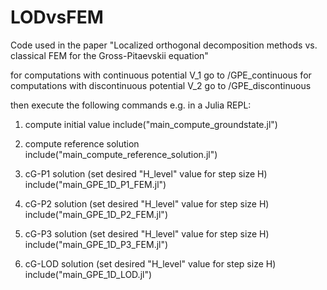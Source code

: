 # LODvsFEM
Code used in the paper "Localized orthogonal decomposition methods vs. classical FEM for the Gross-Pitaevskii equation"

for computations with continuous potential V_1 go to /GPE_continuous
for computations with discontinuous potential V_2 go to /GPE_discontinuous

then execute the following commands e.g. in a Julia REPL:

1. compute initial value
	include("main_compute_groundstate.jl")
	
2. compute reference solution
	include("main_compute_reference_solution.jl")
	
3. cG-P1 solution (set desired "H_level" value for step size H) 
	include("main_GPE_1D_P1_FEM.jl")
	
4. cG-P2 solution (set desired "H_level" value for step size H) 
	include("main_GPE_1D_P2_FEM.jl")
	
5. cG-P3 solution (set desired "H_level" value for step size H) 
	include("main_GPE_1D_P3_FEM.jl")
	
6. cG-LOD solution (set desired "H_level" value for step size H) 
	include("main_GPE_1D_LOD.jl")